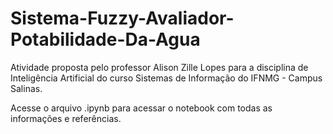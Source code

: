 # Sistema-Fuzzy-Avaliador-Potabilidade-Da-Agua

Atividade proposta pelo professor Alison Zille Lopes para a disciplina de Inteligência Artificial do curso Sistemas de Informação do IFNMG - Campus Salinas.

Acesse o arquivo .ipynb para acessar o notebook com todas as informações e referências.
